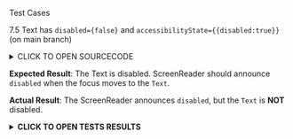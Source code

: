 Test Cases

7.5 Text has `disabled={false}` and `accessibilityState={{disabled:true}}` (on main branch)

<details><summary>CLICK TO OPEN SOURCECODE</summary>
<p>

```javascript
<Text
  style={styles.text}
  onPress={() => console.warn('onPress')}
  disabled={false}
  accessibilityState={{disabled: true}}>
  This is a Text
</Text>
```

</p>
</details>

**Expected Result**:
The Text is disabled. ScreenReader should announce `disabled` when the focus moves to the `Text`.

**Actual Result**:
The ScreenReader announces `disabled`, but the `Text` is **NOT** disabled.

**<details><summary>CLICK TO OPEN TESTS RESULTS</summary>**
<p>

<video src="" width="1000" />

</p>
</details>
